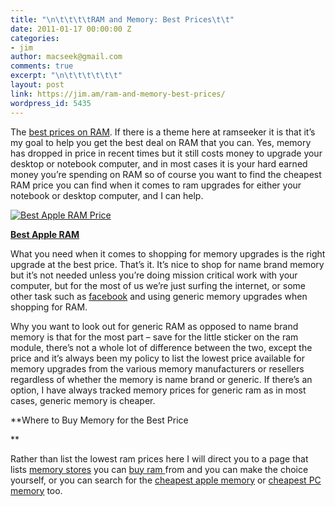 ```yaml
---
title: "\n\t\t\t\tRAM and Memory: Best Prices\t\t"
date: 2011-01-17 00:00:00 Z
categories:
- jim
author: macseek@gmail.com
comments: true
excerpt: "\n\t\t\t\t\t\t"
layout: post
link: https://jim.am/ram-and-memory-best-prices/
wordpress_id: 5435
---
```


The [best prices on RAM](http://www.jim.am). If there is a theme here at ramseeker it is that it’s my goal to help you get the best deal on RAM that you can. Yes, memory has dropped in price in recent times but it still costs money to upgrade your desktop or notebook computer, and in most cases it is your hard earned money you’re spending on RAM so of course you want to find the cheapest RAM price you can find when it comes to ram upgrades for either your notebook or desktop computer, and I can help.




[![Best Apple RAM Price](http://www.jim.am/wp-content/uploads/2011/03/Screen-shot-2011-03-24-at-1.55.27-PM.png)](http://www.amazon.com/gp/product/B001PS9UKW/ref=as_li_ss_tl?ie=UTF8&tag=ramseeker-20&linkCode=as2&camp=1789&creative=390957&creativeASIN=B001PS9UKW)




**[Best Apple RAM](http://www.amazon.com/gp/product/B001PS9UKW/ref=as_li_ss_tl?ie=UTF8&tag=ramseeker-20&linkCode=as2&camp=1789&creative=390957&creativeASIN=B001PS9UKW)**




What you need when it comes to shopping for memory upgrades is the right upgrade at the best price. That’s it. It’s nice to shop for name brand memory but it’s not needed unless you’re doing mission critical work with your computer, but for the most of us we’re just surfing the internet, or some other task such as [facebook](http://www.facebook.com) and using generic memory upgrades when shopping for RAM.




Why you want to look out for generic RAM as opposed to name brand memory is that for the most part – save for the little sticker on the ram module, there’s not a whole lot of difference between the two, except the price and it’s always been my policy to list the lowest price available for memory upgrades from the various memory manufacturers or resellers regardless of whether the memory is name brand or generic. If there’s an option, I have always tracked memory prices for generic ram as in most cases, generic memory is cheaper.




**Where to Buy Memory for the Best Price




**




Rather than list the lowest ram prices here I will direct you to a page that lists [memory stores](http://www.jim.am/where-to-buy-computer-memory-upgrades/) you can [buy ram ](http://www.jim.am)from and you can make the choice yourself, or you can search for the [cheapest apple memory](http://www.jim.am/#lowest) or [cheapest PC memory](http://www.jim.am/pc/index.php#lowest) too.


		
